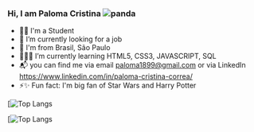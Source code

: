 ### Hi, I am Paloma Cristina  ![panda](https://user-images.githubusercontent.com/69400851/115915679-08f8f280-a44a-11eb-941a-4cf8bed566df.png)
- 👩🏻 I'm a Student
- 🔎 I’m currently looking for a job 
- 🏡 I'm from Brasil, São Paulo
- 👩🏻‍💻 I’m currently learning HTML5, CSS3, JAVASCRIPT, SQL
- 📬 you can find me via email paloma1899@gmail.com or via LinkedIn https://www.linkedin.com/in/paloma-cristina-correa/
- ⚡✨ Fun fact: I'm big fan of Star Wars and Harry Potter 


[![Top Langs](https://github-readme-stats.vercel.app/api/top-langs/?username=PalomaCristina&layout=compact)

[![Top Langs](https://github-readme-stats.vercel.app/api?username=PalomaCristina&show_icons=true&theme=dracula&include_all_commits=true&count_private=true)
